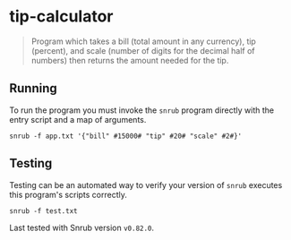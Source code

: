 # tip-calculator

> Program which takes a bill (total amount in any currency), tip (percent), and
> scale (number of digits for the decimal half of numbers) then returns the
> amount needed for the tip.

## Running

To run the program you must invoke the `snrub` program directly with the entry
script and a map of arguments.

    snrub -f app.txt '{"bill" #15000# "tip" #20# "scale" #2#}'

## Testing

Testing can be an automated way to verify your version of `snrub` executes this
program's scripts correctly.

    snrub -f test.txt

Last tested with Snrub version `v0.82.0`.
